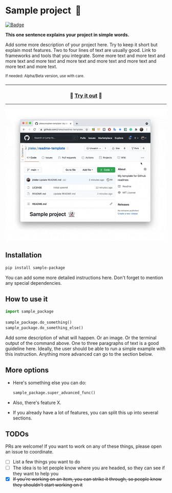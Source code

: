 # Sample project &nbsp;👻

[![Badge](https://img.shields.io/badge/add%20one-badge-blue)](https://shields.io/)

**This one sentence explains your project in simple words.**

Add some more description of your project here. Try to keep it short but explain most features. Two to four lines of text are usually good. Link to frameworks and tools that you integrate. Some more text and more text and more text and more text and more text and more text and more text and more text and more text. 

<sup>If needed: Alpha/Beta version, use with care.</sup>

---

<h3 align="center">
  🎉 <a href="https://github.com/jrieke/readme-template">Try it out</a> 🎉
</h3>

---

<p align="center">
    <a href="https://github.com/jrieke/readme-template"><img src="demo.gif" width=600></a>
</p>


## Installation

```bash
pip install sample-package
```

You can add some more detailed instructions here. Don't forget to mention any special dependencies.


## How to use it

```python
import sample_package

sample_package.do_something()
sample_package.do_something_else()
```

Add some description of what will happen. Or an image. Or the terminal output of the command above. One to three paragraphs of text is a good guideline here. Ideally, the user should be able to run a simple example with this instruction. Anything more advanced can go to the section below. 


## More options

- Here's something else you can do:

  ```python
  sample_package.super_advanced_func()
  ```

- Also, there's feature X. 

- If you already have a lot of features, you can split this up into several sections.


## TODOs

PRs are welcome! If you want to work on any of these things, please open an issue to coordinate.

- [ ] List a few things you want to do
- [ ] The idea is to let people know where you are headed, so they can see if they want to help you
- [x] ~~If you're working on an item, you can strike it through, so people know they shouldn't start working on it~~
